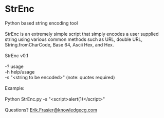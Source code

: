 StrEnc
======

Python based string encoding tool<br>
<br>
StrEnc is an extremely simple script that simply encodes a user supplied string using various common methods such as URL, double URL, String.fromCharCode, Base 64, Ascii Hex, and Hex.<br>
<br>
StrEnc v0.1<br>
<br>
-? usage<br>
-h help/usage<br>
-s "\<string to be encoded\>" (note: quotes required)<br>
<br>
Example:<br>
<br>
Python StrEnc.py -s "\<script>alert(1)\</script>"<br>
<br>
Questions? Erik.Frasier@knowledgecg.com
